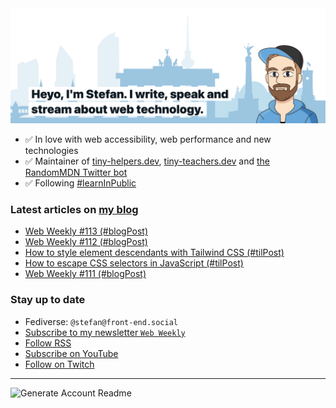 <img alt="Heyo, I'm Stefan. I write and speak about web technology." src="https://raw.githubusercontent.com/stefanjudis/stefanjudis/main/screenshot.png">

- ✅ In love with web accessibility, web performance and new technologies
- ✅ Maintainer of [tiny-helpers.dev](https://tiny-helpers.dev), [tiny-teachers.dev](https://tiny-teachers.dev/) and [the RandomMDN Twitter bot](https://twitter.com/randomMDN)
- ✅ Following [#learnInPublic](https://www.stefanjudis.com/today-i-learned/)
### Latest articles on [my blog](https://www.stefanjudis.com)

<!-- BLOG-POST-LIST:START -->
- [Web Weekly #113 &lpar;#blogPost&rpar;](https://www.stefanjudis.com/blog/web-weekly-113/)
- [Web Weekly #112 &lpar;#blogPost&rpar;](https://www.stefanjudis.com/blog/web-weekly-112/)
- [How to style element descendants with Tailwind CSS &lpar;#tilPost&rpar;](https://www.stefanjudis.com/today-i-learned/how-to-style-element-descendants-with-tailwind-css/)
- [How to escape CSS selectors in JavaScript &lpar;#tilPost&rpar;](https://www.stefanjudis.com/today-i-learned/how-to-escape-css-selectors-in-javascript/)
- [Web Weekly #111 &lpar;#blogPost&rpar;](https://www.stefanjudis.com/blog/web-weekly-111/)
<!-- BLOG-POST-LIST:END -->

### Stay up to date

- Fediverse: `@stefan@front-end.social`
- [Subscribe to my newsletter `Web Weekly`](https://webweekly.email/)
- [Follow RSS](https://www.stefanjudis.com/feeds/)
- [Subscribe on YouTube](https://youtube.com/c/stefanjudis)
- [Follow on Twitch](https://www.twitch.tv/stefanjudis)

---

![Generate Account Readme](https://github.com/stefanjudis/stefanjudis/workflows/Generate%20Account%20Readme/badge.svg)
